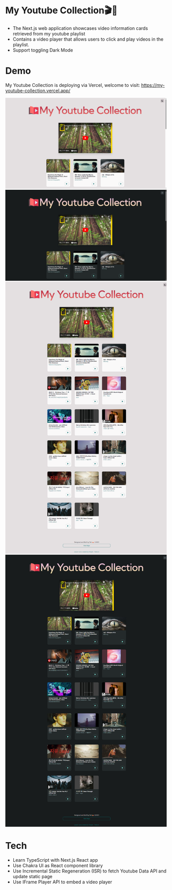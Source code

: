 # My Youtube Collection🎬🎵

- The Next.js web application showcases video information cards retrieved from my youtube playlist
- Contains a video player that allows users to click and play videos in the playlist.
- Support toggling Dark Mode

# Demo

My Youtube Collection is deploying via Vercel, welcome to visit: https://my-youtube-collection.vercel.app/

<img alt="screenshot" src="Preview-Images/light-screen-wide.png" width="640px" />
<img alt="screenshot" src="Preview-Images/dark-screen-wide.png" width="640px" />
<img alt="screenshot" src="Preview-Images/light-screen-full.png" width="640px" />
<img alt="screenshot" src="Preview-Images/dark-screen-full.png" width="640px" />

# Tech

- Learn TypeScript with Next.js React app
- Use Chakra UI as React component library
- Use Incremental Static Regeneration (ISR) to fetch Youtube Data API and update static page
- Use IFrame Player API to embed a video player
